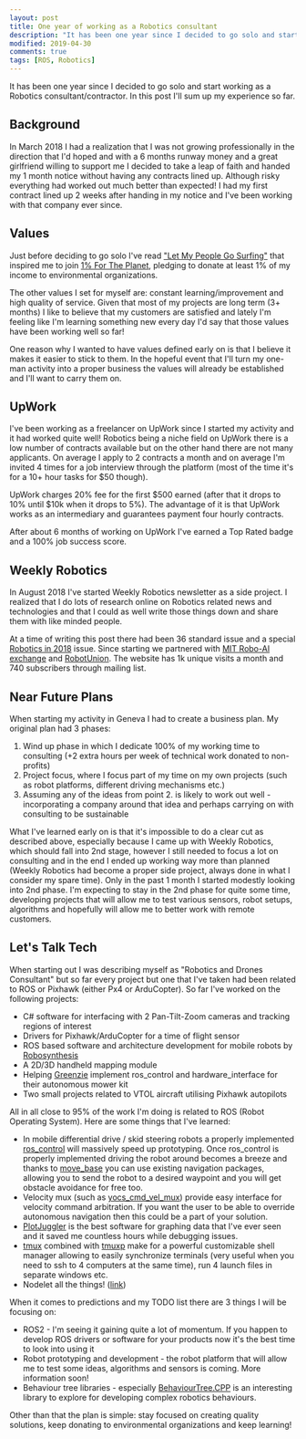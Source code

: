 ```yaml
---
layout: post
title: One year of working as a Robotics consultant
description: "It has been one year since I decided to go solo and start working as a Robotics consultant/contractor. In this post I'll sum up my experience so far"
modified: 2019-04-30
comments: true
tags: [ROS, Robotics]
---
```


It has been one year since I decided to go solo and start working as a Robotics consultant/contractor. In this post I'll sum up my experience so far.

<!-- more -->

## Background

In March 2018 I had a realization that I was not growing professionally in the direction that I'd hoped and with a 6 months runway money and a great girlfriend willing to support me I decided to take a leap of faith and handed my 1 month notice without having any contracts lined up. Although risky everything had worked out much better than expected! I had my first contract lined up 2 weeks after handing in my notice and I've been working with that company ever since.

## Values

Just before deciding to go solo I've read ["Let My People Go Surfing"](https://msadowski.github.io/lets-learn-from-patagonia/) that inspired me to join [1% For The Planet](https://msadowski.github.io/one-percent-for-the-planet/), pledging to donate at least 1% of my income to environmental organizations.

The other values I set for myself are: constant learning/improvement and high quality of service. Given that most of my projects are long term (3+ months) I like to believe that my customers are satisfied and lately I'm feeling like I'm learning something new every day I'd say that those values have been working well so far!

One reason why I wanted to have values defined early on is that I believe it makes it easier to stick to them. In the hopeful event that I'll turn my one-man activity into a proper business the values will already be established and I'll want to carry them on.

## UpWork

I've been working as a freelancer on UpWork since I started my activity and it had worked quite well! Robotics being a niche field on UpWork there is a low number of contracts available but on the other hand there are not many applicants. On average I apply to 2 contracts a month and on average I'm invited 4 times for a job interview through the platform (most of the time it's for a 10+ hour tasks for $50 though).

UpWork charges 20% fee for the first $500 earned (after that it drops to 10% until $10k when it drops to 5%). The advantage of it is that UpWork works as an intermediary and guarantees payment four hourly contracts.

After about 6 months of working on UpWork I've earned a Top Rated badge and a 100% job success score.

## Weekly Robotics

In August 2018 I've started Weekly Robotics newsletter as a side project. I realized that I do lots of research online on Robotics related news and technologies and that I could as well write those things down and share them with like minded people.

At a time of writing this post there had been 36 standard issue and a special [Robotics in 2018](https://weeklyrobotics.com/weekly-robotics-2018) issue. Since starting we partnered with [MIT Robo-AI exchange](https://robo-ai.org/gallery) and [RobotUnion](https://robotunion.eu/robotunion-community-partners/). The website has 1k unique visits a month and 740 subscribers through mailing list.

## Near Future Plans

When starting my activity in Geneva I had to create a business plan. My original plan had 3 phases:

1. Wind up phase in which I dedicate 100% of my working time to consulting (+2 extra hours per week of technical work donated to non-profits)
2. Project focus, where I focus part of my time on my own projects (such as robot platforms, different driving mechanisms etc.)
3. Assuming any of the ideas from point 2. is likely to work out well - incorporating a company around that idea and perhaps carrying on with consulting to be sustainable

What I've learned early on is that it's impossible to do a clear cut as described above, especially because I came up with Weekly Robotics, which should fall into 2nd stage, however I still needed to focus a lot on consulting and in the end I ended up working way more than planned (Weekly Robotics had become a proper side project, always done in what I consider my spare time). Only in the past 1 month I started modestly looking into 2nd phase. I'm expecting to stay in the 2nd phase for quite some time, developing projects that will allow me to test various sensors, robot setups, algorithms and hopefully will allow me to better work with remote customers.

## Let's Talk Tech

When starting out I was describing myself as "Robotics and Drones Consultant" but so far every project but one that I've taken had been related to ROS or Pixhawk (either Px4 or ArduCopter). So far I've worked on the following projects:

* C# software for interfacing with 2 Pan-Tilt-Zoom cameras and tracking regions of interest
* Drivers for Pixhawk/ArduCopter for a time of flight sensor
* ROS based software and architecture development for mobile robots by [Robosynthesis](http://robosynthesis.com/)
* A 2D/3D handheld mapping module
* Helping [Greenzie](https://www.greenzie.co/) implement ros_control and hardware_interface for their autonomous mower kit
* Two small projects related to VTOL aircraft utilising Pixhawk autopilots

All in all close to 95% of the work I'm doing is related to ROS (Robot Operating System). Here are some things that I've learned:

* In mobile differential drive / skid steering robots a properly implemented [ros_control](http://wiki.ros.org/ros_control) will massively speed up prototyping. Once ros_control is properly implemented driving the robot around becomes a breeze and thanks to [move_base](http://wiki.ros.org/move_base) you can use existing navigation packages, allowing you to send the robot to a desired waypoint and you will get obstacle avoidance for free too.
* Velocity mux (such as [yocs_cmd_vel_mux](http://wiki.ros.org/yocs_cmd_vel_mux)) provide easy interface for velocity command arbitration. If you want the user to be able to override autonomous navigation then this could be a part of your solution.
* [PlotJuggler](http://wiki.ros.org/plotjuggler) is the best software for graphing data that I've ever seen and it saved me countless hours while debugging issues.
* [tmux](https://github.com/tmux/tmux) combined with [tmuxp](https://github.com/tmux-python/tmuxp) make for a powerful customizable shell manager allowing to easily synchronize terminals (very useful when you need to ssh to 4 computers at the same time), run 4 launch files in separate windows etc.
* Nodelet all the things! ([link](https://www.clearpathrobotics.com/assets/guides/ros/Nodelet%20Everything.html))

When it comes to predictions and my TODO list there are 3 things I will be focusing on:

* ROS2 - I'm seeing it gaining quite a lot of momentum. If you happen to develop ROS drivers or software for your products now it's the best time to look into using it
* Robot prototyping and development - the robot platform that will allow me to test some ideas, algorithms and sensors is coming. More information soon!
* Behaviour tree libraries - especially [BehaviourTree.CPP](https://github.com/BehaviorTree/BehaviorTree.CPP/) is an interesting library to explore for developing complex robotics behaviours.

Other than that the plan is simple: stay focused on creating quality solutions, keep donating to environmental organizations and keep learning!
